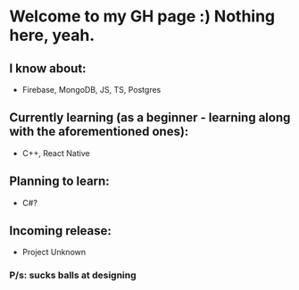 # Welcome to my GH page :) Nothing here, yeah.

## I know about: 
- Firebase, MongoDB, JS, TS, Postgres

## Currently learning (as a beginner - learning along with the aforementioned ones):
- C++, React Native

## Planning to learn: 
- C#?

## Incoming release: 
- Project Unknown

### P/s: sucks balls at designing

